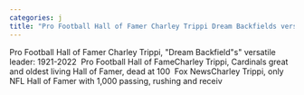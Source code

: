 ```yaml
---
categories: j
title: "Pro Football Hall of Famer Charley Trippi Dream Backfields versatile leader 19212022  Pro Football Hall of Fame"
---
```

Pro Football Hall of Famer Charley Trippi, "Dream Backfield"s" versatile leader: 1921-2022&nbsp;&nbsp;Pro Football Hall of FameCharley Trippi, Cardinals great and oldest living Hall of Famer, dead at 100&nbsp;&nbsp;Fox NewsCharley Trippi, only NFL Hall of Famer with 1,000 passing, rushing and receiv